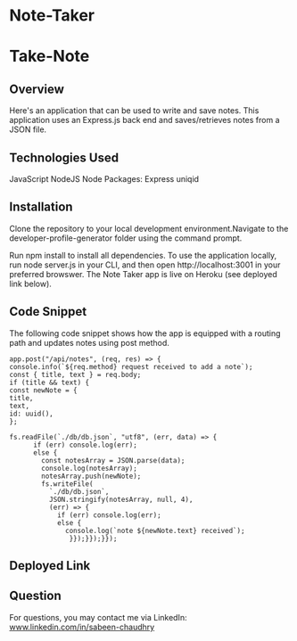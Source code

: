 # Note-Taker

# Take-Note

## Overview

Here's an application that can be used to write and save notes. This application uses an Express.js back end and saves/retrieves notes from a JSON file.

## Technologies Used

JavaScript
NodeJS
Node Packages:
Express
uniqid

## Installation

Clone the repository to your local development environment.Navigate to the developer-profile-generator folder using the command prompt.

Run npm install to install all dependencies. To use the application locally, run node server.js in your CLI, and then open http://localhost:3001 in your preferred browswer. The Note Taker app is live on Heroku (see deployed link below).

## Code Snippet

The following code snippet shows how the app is equipped with a routing path and updates notes using post method.

```
app.post("/api/notes", (req, res) => {
console.info(`${req.method} request received to add a note`);
const { title, text } = req.body;
if (title && text) {
const newNote = {
title,
text,
id: uuid(),
};

fs.readFile(`./db/db.json`, "utf8", (err, data) => {
      if (err) console.log(err);
      else {
        const notesArray = JSON.parse(data);
        console.log(notesArray);
        notesArray.push(newNote);
        fs.writeFile(
          `./db/db.json`,
          JSON.stringify(notesArray, null, 4),
          (err) => {
            if (err) console.log(err);
            else {
              console.log(`note ${newNote.text} received`);
               }});}});}});
```

## Deployed Link

## Question

For questions, you may contact me via LinkedIn:
www.linkedin.com/in/sabeen-chaudhry

